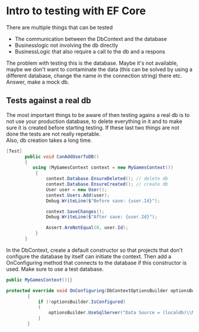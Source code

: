 
# Intro to testing with EF Core
 There are multiple things that can be tested

 - The communication between the DbContext and the database
 - Businesslogic not involving the db directly
 - BusinessLogic that also require a call to the db and a respons

 The problem with testing this is the database. Maybe it's not available, maybe we don't
 want to contaminate the data (this can be solved by using a different database, change the name
 in the connection string) there etc. Answer, make a mock db.

 ## Tests against a real db
 The most important things to be aware of then testing agains a real db is to not use your
 production database, to delete everything in it and to make sure it is created before starting testing.
 If these last two things are not done the tests are not really repetable.\
 Also, db creation takes a long time.

 ```C#
 [Test]
        public void CanAddUserToDB()
        {
           using (MyGamesContext context = new MyGamesContext())
            {
                context.Database.EnsureDeleted(); // delete db
                context.Database.EnsureCreated(); // create db
                User user = new User();
                context.Users.Add(user);
                Debug.WriteLine($"Before save: {user.Id}");

                context.SaveChanges();
                Debug.WriteLine($"After save: {user.Id}");

                Assert.AreNotEqual(0, user.Id);
            }
        }
```

In the DbContext, create a default constructor so that projects that don't configure the database by
itself can initiate the context. Then add a OnConfiguring method that connects to the database if this
constructor is used. Make sure to use a test database.

```C# 
public MyGamesContext(){}

protected override void OnConfiguring(DbContextOptionsBuilder optionsBuilder)
        {
            if (!optionsBuilder.IsConfigured)
            {
                optionsBuilder.UseSqlServer("Data Source = (localdb)\\MSSQLLocalDB; Initial Catalog = MyGamesTest");
            }
        }
```